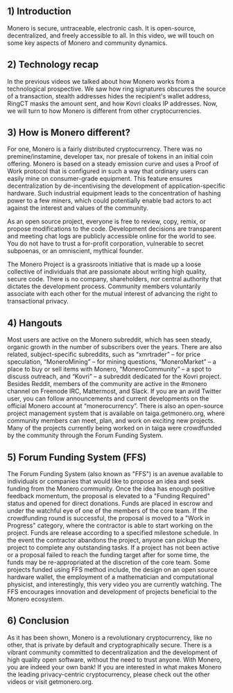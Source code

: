 ## 1) Introduction

Monero is secure, untraceable, electronic cash. It is open-source, decentralized, and freely accessible to all. In this video, we will touch on some key aspects of Monero and community dynamics.

## 2) Technology recap

In the previous videos we talked about how Monero works from a technological prospective.
We saw how ring signatures obscures the source of a transaction, stealth addresses hides the recipient's wallet address, RingCT masks the amount sent, and how Kovri cloaks IP addresses.
Now, we will turn to how Monero is different from other cryptocurrencies.

## 3) How is Monero different?

For one, Monero is a fairly distributed cryptocurrency.
There was no premine/instamine, developer tax, nor presale of tokens in an initial coin offering.
Monero is based on a steady emission curve and uses a Proof of Work protocol that is configured in such a way that ordinary users can easily mine on consumer-grade equipment.
This feature ensures decentralization by de-incentivising the development of application-specific hardware.
Such industrial equipment leads to the concentration of hashing power to a few miners, which could potentially enable bad actors to act against the interest and values of the community.

As an open source project, everyone is free to review, copy, remix, or propose modifications to the code.
Development decisions are transparent and meeting chat logs are publicly accessible online for the world to see.
You do not have to trust a for-profit corporation, vulnerable to secret subpoenas, or an omniscient, mythical founder.

The Monero Project is a grassroots initiative that is made up a loose collective of individuals that are passionate about writing high quality, secure code.
There is no company, shareholders, nor central authority that dictates the development process.
Community members voluntarily associate with each other for the mutual interest of advancing the right to transactional privacy.

## 4) Hangouts

Most users are active on the Monero subreddit, which has seen steady, organic growth in the number of subscribers over the years.
There are also related, subject-specific subreddits, such as “xmrtrader” – for price speculation, “MoneroMining” – for mining questions, “MoneroMarket” –  a place to buy or sell items with Monero, “MoneroCommunity” – a spot to discuss outreach, and “Kovri” – a subreddit dedicated for the Kovri project.
Besides Reddit, members of the community are active in the #monero channel on Freenode IRC, Mattermost, and Slack.
If you are an avid Twitter user, you can follow announcements and current developments on the official Monero account at “monerocurrency”.
There is also an open-source project management system that is available on taiga.getmonero.org, where community members can meet, plan, and work on exciting new projects.
Many of the projects currently being worked on in taiga were crowdfunded by the community through the Forum Funding System.

## 5) Forum Funding System (FFS)

The Forum Funding System (also known as "FFS") is an avenue available to individuals or companies that would like to propose an idea and seek funding from the Monero community.
Once the idea has enough positive feedback momentum, the proposal is elevated to a "Funding Required" status and opened for direct donations.
Funds are placed in escrow and under the watchful eye of one of the members of the core team.
If the crowdfunding round is successful, the proposal is moved to a "Work in Progress" category, where the contractor is able to start working on the project.
Funds are release according to a specified milestone schedule.
In the event the contractor abandons the project, anyone can pickup the project to complete any outstanding tasks.
If a project has not been active or a proposal failed to reach the funding target after for some time, the funds may be re-appropriated at the discretion of the core team.
Some projects funded using FFS method include, the design on an open source hardware wallet, the employment of a mathematician and computational physicist, and interestingly, this very video you are currently watching.
The FFS encourages innovation and development of projects beneficial to the Monero ecosystem.

## 6) Conclusion

As it has been shown, Monero is a revolutionary cryptocurrency, like no other, that is private by default and cryptographically secure.
There is a vibrant community committed to decentralization and the development of high quality open software, without the need to trust anyone.
With Monero, you are indeed your own bank!
If you are interested in what makes Monero the leading privacy-centric cryptocurrency, please check out the other videos or visit getmonero.org.
